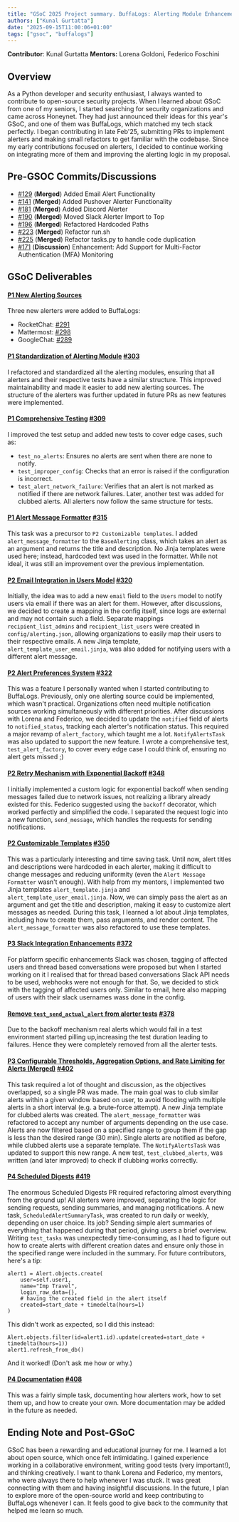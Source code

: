 ```yaml
---
title: "GSoC 2025 Project summary. BuffaLogs: Alerting Module Enhancement"
authors: ["Kunal Gurtatta"]
date: "2025-09-15T11:00:06+01:00"
tags: ["gsoc", "buffalogs"]
---
```


**Contributor**: Kunal Gurtatta
**Mentors:** Lorena Goldoni, Federico Foschini

## Overview
As a Python developer and security enthusiast, I always wanted to contribute to open-source security projects. When I learned about GSoC from one of my seniors, I started searching for security organizations and came across Honeynet. They had just announced their ideas for this year's GSoC, and one of them was BuffaLogs, which matched my tech stack perfectly. I began contributing in late Feb'25, submitting PRs to implement alerters and making small refactors to get familiar with the codebase. Since my early contributions focused on alerters, I decided to continue working on integrating more of them and improving the alerting logic in my proposal.
<!--more-->
## Pre-GSOC Commits/Discussions

- [#129](https://github.com/certego/BuffaLogs/pull/129) (**Merged**) Added Email Alert Functionality
- [#141](https://github.com/certego/BuffaLogs/pull/141) (**Merged**) Added Pushover Alerter Functionality
- [#181](https://github.com/certego/BuffaLogs/pull/187) (**Merged**) Added Discord Alerter
- [#190](https://github.com/certego/BuffaLogs/pull/190) (**Merged**) Moved Slack Alerter Import to Top
- [#196](https://github.com/certego/BuffaLogs/pull/196) (**Merged**) Refactored Hardcoded Paths
- [#223](https://github.com/certego/BuffaLogs/pull/223) (**Merged**) Refactor run.sh
- [#225](https://github.com/certego/BuffaLogs/pull/225) (**Merged**) Refactor tasks.py to handle code duplication
- [#171](https://github.com/certego/BuffaLogs/issues/171) (**Discussion**) Enhancement: Add Support for Multi-Factor Authentication (MFA) Monitoring

## GSoC Deliverables

#### <u>P1 New Alerting Sources</u>
Three new alerters were added to BuffaLogs:
- RocketChat: [#291](https://github.com/certego/BuffaLogs/pull/291)
- Mattermost: [#298](https://github.com/certego/BuffaLogs/pull/298)
- GoogleChat: [#289](https://github.com/certego/BuffaLogs/pull/289)

#### <u>P1 Standardization of Alerting Module</u> [#303](https://github.com/certego/BuffaLogs/pull/303)
I refactored and standardized all the alerting modules, ensuring that all alerters and their respective tests have a similar structure. This improved maintainability and made it easier to add new alerting sources. The structure of the alerters was further updated in future PRs as new features were implemented. 

#### <u>P1 Comprehensive Testing</u> [#309](https://github.com/certego/BuffaLogs/pull/309)
I improved the test setup and added new tests to cover edge cases, such as:
- `test_no_alerts`: Ensures no alerts are sent when there are none to notify.
- `test_improper_config`: Checks that an error is raised if the configuration is incorrect.
- `test_alert_network_failure`: Verifies that an alert is not marked as notified if there are network failures.
Later, another test was added for clubbed alerts. All alerters now follow the same structure for tests.

#### <u>P1 Alert Message Formatter</u> [#315](https://github.com/certego/BuffaLogs/pull/315)
This task was a precursor to `P2 Customizable templates`. I added `alert_message_formatter` to the `BaseAlerting` class, which takes an alert as an argument and returns the title and description. No Jinja templates were used here; instead, hardcoded text was used in the formatter. While not ideal, it was still an improvement over the previous implementation.

#### <u>P2 Email Integration in Users Model</u> [#320](https://github.com/certego/BuffaLogs/pull/320)
Initially, the idea was to add a new `email` field to the `Users` model to notify users via email if there was an alert for them. However, after discussions, we decided to create a mapping in the config itself, since logs are external and may not contain such a field. Separate mappings `recipient_list_admins` and `recipient_list_users` were created in `config/alerting.json`, allowing organizations to easily map their users to their respective emails. 
A new Jinja template, `alert_template_user_email.jinja`, was also added for notifying users with a different alert message.

#### <u>P2 Alert Preferences System</u> [#322](https://github.com/certego/BuffaLogs/pull/322)
This was a feature I personally wanted when I started contributing to BuffaLogs. Previously, only one alerting source could be implemented, which wasn't practical. Organizations often need multiple notification sources working simultaneously with different priorities. After discussions with Lorena and Federico, we decided to update the `notified` field of alerts to `notified_status`, tracking each alerter's notification status. 
This required a major revamp of `alert_factory`, which taught me a lot. `NotifyAlertsTask` was also updated to support the new feature. I wrote a comprehensive test, `test_alert_factory`, to cover every edge case I could think of, ensuring no alert gets missed ;)

#### <u>P2 Retry Mechanism with Exponential Backoff</u> [#348](https://github.com/certego/BuffaLogs/pull/348)
I initially implemented a custom logic for exponential backoff when sending messages failed due to network issues, not realizing a library already existed for this. Federico suggested using the `backoff` decorator, which worked perfectly and simplified the code. I separated the request logic into a new function, `send_message`, which handles the requests for sending notifications.

#### <u>P2 Customizable Templates</u> [#350](https://github.com/certego/BuffaLogs/pull/350)
This was a particularly interesting and time saving task. Until now, alert titles and descriptions were hardcoded in each alerter, making it difficult to change messages and reducing uniformity (even the `Alert Message Formatter` wasn't enough). With help from my mentors, I implemented two Jinja templates `alert_template.jinja` and `alert_template_user_email.jinja`. 
Now, we can simply pass the alert as an argument and get the title and description, making it easy to customize alert messages as needed. During this task, I learned a lot about Jinja templates, including how to create them, pass arguments, and render content. The `alert_message_formatter` was also refactored to use these templates.

#### <u>P3 Slack Integration Enhancements</u> [#372](https://github.com/certego/BuffaLogs/pull/372)
For platform specific enhancements Slack was chosen, tagging of affected users and thread based conversations were proposed but when I started working on it I realised that for thread based conversations Slack API needs to be used, webhooks were not enough for that. So, we decided to stick with the tagging of affected users only. Similar to email, here also mapping of users with their slack usernames wass done in the config.

#### <u>Remove `test_send_actual_alert` from alerter tests</u> [#378](https://github.com/certego/BuffaLogs/pull/378)
Due to the backoff mechanism real alerts which would fail in a test environment started pilling up,increasing the test duration leading to failures. Hence they were completely removed from all the alerter tests.

#### <u>P3 Configurable Thresholds, Aggregation Options, and Rate Limiting for Alerts (Merged)</u> [#402](https://github.com/certego/BuffaLogs/pull/402)
This task required a lot of thought and discussion, as the objectives overlapped, so a single PR was made. The main goal was to club similar alerts within a given window based on user, to avoid flooding with multiple alerts in a short interval (e.g. a brute-force attempt). 
A new Jinja template for clubbed alerts was created. The `alert_message_formatter` was refactored to accept any number of arguments depending on the use case. Alerts are now filtered based on a specified range to group them if the gap is less than the desired range (30 min). Single alerts are notified as before, while clubbed alerts use a separate template. 
The `NotifyAlertsTask` was updated to support this new range. A new test, `test_clubbed_alerts`, was written (and later improved) to check if clubbing works correctly.

#### <u>P4 Scheduled Digests</u> [#419](https://github.com/certego/BuffaLogs/pull/419)
The enormous Scheduled Digests PR required refactoring almost everything from the ground up! All alerters were improved, separating the logic for sending requests, sending summaries, and managing notifications. 
A new task, `ScheduledAlertSummaryTask`, was created to run daily or weekly, depending on user choice. Its job? Sending simple alert summaries of everything that happened during that period, giving users a brief overview. 
Writing `test_tasks` was unexpectedly time-consuming, as I had to figure out how to create alerts with different creation dates and ensure only those in the specified range were included in the summary. For future contributors, here's a tip: 
```
alert1 = Alert.objects.create(
    user=self.user1,
    name="Imp Travel",
    login_raw_data={},
    # having the created field in the alert itself
    created=start_date + timedelta(hours=1)
)
```
This didn't work as expected, so I did this instead:
```
Alert.objects.filter(id=alert1.id).update(created=start_date + timedelta(hours=1))
alert1.refresh_from_db()
```
And it worked! (Don't ask me how or why.)

#### <u>P4 Documentation</u> [#408](https://github.com/certego/BuffaLogs/pull/408)
This was a fairly simple task, documenting how alerters work, how to set them up, and how to create your own. More documentation may be added in the future as needed.

## Ending Note and Post-GSoC
GSoC has been a rewarding and educational journey for me. I learned a lot about open source, which once felt intimidating. I gained experience working in a collaborative environment, writing good tests (very important!), and thinking creatively. 
I want to thank Lorena and Federico, my mentors, who were always there to help whenever I was stuck. It was great connecting with them and having insightful discussions. 
In the future, I plan to explore more of the open-source world and keep contributing to BuffaLogs whenever I can. It feels good to give back to the community that helped me learn so much.